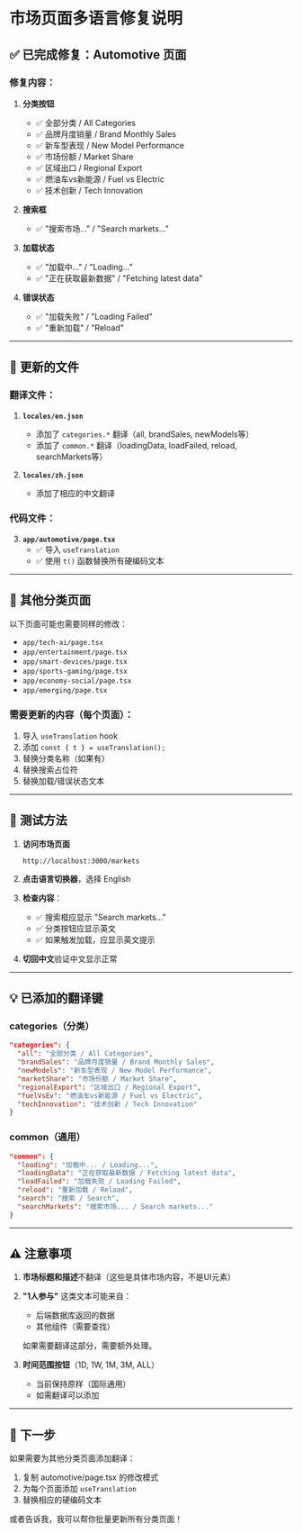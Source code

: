 # 市场页面多语言修复说明

## ✅ 已完成修复：Automotive 页面

### 修复内容：

1. **分类按钮**
   - ✅ 全部分类 / All Categories
   - ✅ 品牌月度销量 / Brand Monthly Sales
   - ✅ 新车型表现 / New Model Performance
   - ✅ 市场份额 / Market Share
   - ✅ 区域出口 / Regional Export
   - ✅ 燃油车vs新能源 / Fuel vs Electric
   - ✅ 技术创新 / Tech Innovation

2. **搜索框**
   - ✅ "搜索市场..." / "Search markets..."

3. **加载状态**
   - ✅ "加载中..." / "Loading..."
   - ✅ "正在获取最新数据" / "Fetching latest data"

4. **错误状态**
   - ✅ "加载失败" / "Loading Failed"
   - ✅ "重新加载" / "Reload"

---

## 📝 更新的文件

### 翻译文件：
1. **`locales/en.json`**
   - 添加了 `categories.*` 翻译（all, brandSales, newModels等）
   - 添加了 `common.*` 翻译（loadingData, loadFailed, reload, searchMarkets等）

2. **`locales/zh.json`**
   - 添加了相应的中文翻译

### 代码文件：
3. **`app/automotive/page.tsx`**
   - ✅ 导入 `useTranslation`
   - ✅ 使用 `t()` 函数替换所有硬编码文本

---

## 🎯 其他分类页面

以下页面可能也需要同样的修改：
- `app/tech-ai/page.tsx`
- `app/entertainment/page.tsx`
- `app/smart-devices/page.tsx`
- `app/sports-gaming/page.tsx`
- `app/economy-social/page.tsx`
- `app/emerging/page.tsx`

### 需要更新的内容（每个页面）：
1. 导入 `useTranslation` hook
2. 添加 `const { t } = useTranslation();`
3. 替换分类名称（如果有）
4. 替换搜索占位符
5. 替换加载/错误状态文本

---

## 🧪 测试方法

1. **访问市场页面**
   ```
   http://localhost:3000/markets
   ```

2. **点击语言切换器**，选择 English

3. **检查内容**：
   - ✅ 搜索框应显示 "Search markets..."
   - ✅ 分类按钮应显示英文
   - ✅ 如果触发加载，应显示英文提示

4. **切回中文**验证中文显示正常

---

## 💡 已添加的翻译键

### categories（分类）
```json
"categories": {
  "all": "全部分类 / All Categories",
  "brandSales": "品牌月度销量 / Brand Monthly Sales",
  "newModels": "新车型表现 / New Model Performance",
  "marketShare": "市场份额 / Market Share",
  "regionalExport": "区域出口 / Regional Export",
  "fuelVsEv": "燃油车vs新能源 / Fuel vs Electric",
  "techInnovation": "技术创新 / Tech Innovation"
}
```

### common（通用）
```json
"common": {
  "loading": "加载中... / Loading...",
  "loadingData": "正在获取最新数据 / Fetching latest data",
  "loadFailed": "加载失败 / Loading Failed",
  "reload": "重新加载 / Reload",
  "search": "搜索 / Search",
  "searchMarkets": "搜索市场... / Search markets..."
}
```

---

## ⚠️ 注意事项

1. **市场标题和描述**不翻译（这些是具体市场内容，不是UI元素）

2. **"1人参与"** 这类文本可能来自：
   - 后端数据库返回的数据
   - 其他组件（需要查找）
   
   如果需要翻译这部分，需要额外处理。

3. **时间范围按钮**（1D, 1W, 1M, 3M, ALL）
   - 当前保持原样（国际通用）
   - 如需翻译可以添加

---

## 🚀 下一步

如果需要为其他分类页面添加翻译：
1. 复制 automotive/page.tsx 的修改模式
2. 为每个页面添加 `useTranslation` 
3. 替换相应的硬编码文本

或者告诉我，我可以帮你批量更新所有分类页面！



